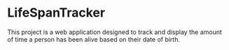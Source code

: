 # LifeSpanTracker
 This project is a web application designed to track and display the amount of time a person has been alive based on their date of birth.
